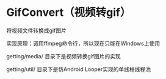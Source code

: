 # GifConvert（视频转gif）


将视频文件转换成gif图片

实现原理：调用ffmpeg命令行，所以现在只能在Windows上使用

getting/media/ 目录下是视频转换gif图片的实现

getting/util/ 目录下是仿Android Looper实现的单线程线程池
